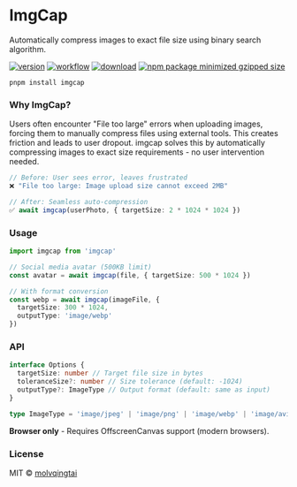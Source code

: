 # ImgCap

Automatically compress images to exact file size using binary search algorithm.

[![version](https://img.shields.io/github/v/release/molvqingtai/imgcap)](https://www.npmjs.com/package/imgcap) [![workflow](https://github.com/molvqingtai/imgcap/actions/workflows/ci.yml/badge.svg)](https://github.com/molvqingtai/imgcap/actions) [![download](https://img.shields.io/npm/dt/imgcap)](https://www.npmjs.com/package/imgcap) [![npm package minimized gzipped size](https://img.shields.io/bundlejs/size/imgcap)](https://www.npmjs.com/package/imgcap)

```shell
pnpm install imgcap
```

### Why ImgCap?

Users often encounter "File too large" errors when uploading images, forcing them to manually compress files using external tools. This creates friction and leads to user dropout. imgcap solves this by automatically compressing images to exact size requirements - no user intervention needed.

```typescript
// Before: User sees error, leaves frustrated
❌ "File too large: Image upload size cannot exceed 2MB"

// After: Seamless auto-compression
✅ await imgcap(userPhoto, { targetSize: 2 * 1024 * 1024 })
```

### Usage

```typescript
import imgcap from 'imgcap'

// Social media avatar (500KB limit)
const avatar = await imgcap(file, { targetSize: 500 * 1024 })

// With format conversion
const webp = await imgcap(imageFile, {
  targetSize: 300 * 1024,
  outputType: 'image/webp'
})
```

### API

```typescript
interface Options {
  targetSize: number // Target file size in bytes
  toleranceSize?: number // Size tolerance (default: -1024)
  outputType?: ImageType // Output format (default: same as input)
}

type ImageType = 'image/jpeg' | 'image/png' | 'image/webp' | 'image/avif'
```

**Browser only** - Requires OffscreenCanvas support (modern browsers).

### License

MIT © [molvqingtai](https://github.com/molvqingtai)
